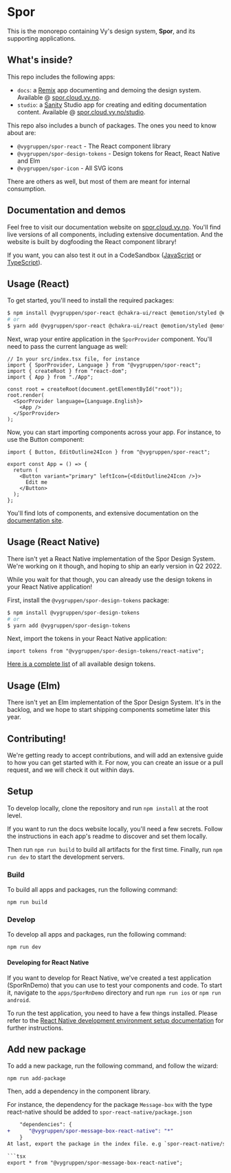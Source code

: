 # Spor

This is the monorepo containing Vy's design system, **Spor**, and its supporting applications.

## What's inside?

This repo includes the following apps:

- `docs`: a [Remix](https://remix.run) app documenting and demoing the design system. Available @ [spor.cloud.vy.no](https://spor.cloud.vy.no).
- `studio`: a [Sanity](https://sanity.io) Studio app for creating and editing documentation content. Available @ [spor.cloud.vy.no/studio](https://spor.cloud.vy.no/studio).

This repo also includes a bunch of packages. The ones you need to know about are:

- `@vygruppen/spor-react` - The React component library
- `@vygruppen/spor-design-tokens` - Design tokens for React, React Native and Elm
- `@vygruppen/spor-icon` - All SVG icons

There are others as well, but most of them are meant for internal consumption.

## Documentation and demos

Feel free to visit our documentation website on [spor.cloud.vy.no](https://spor.cloud.vy.no). You'll find live versions of all components, including extensive documentation. And the website is built by dogfooding the React component library!

If you want, you can also test it out in a CodeSandbox ([JavaScript](https://codesandbox.io/s/spor-react-template-4q3uwc?file=/src/index.js) or [TypeScript](https://codesandbox.io/s/spor-react-typescript-template-wej0dq)).

## Usage (React)

To get started, you'll need to install the required packages:

```bash
$ npm install @vygruppen/spor-react @chakra-ui/react @emotion/styled @emotion/react framer-motion
# or
$ yarn add @vygruppen/spor-react @chakra-ui/react @emotion/styled @emotion/react framer-motion
```

Next, wrap your entire application in the `SporProvider` component. You'll need to pass the current language as well:

```tsx
// In your src/index.tsx file, for instance
import { SporProvider, Language } from "@vygruppen/spor-react";
import { createRoot } from "react-dom";
import { App } from "./App";

const root = createRoot(document.getElementById("root"));
root.render(
  <SporProvider language={Language.English}>
    <App />
  </SporProvider>
);
```

Now, you can start importing components across your app. For instance, to use the Button component:

```tsx
import { Button, EditOutline24Icon } from "@vygruppen/spor-react";

export const App = () => {
  return (
    <Button variant="primary" leftIcon={<EditOutline24Icon />}>
      Edit me
    </Button>
  );
};
```

You'll find lots of components, and extensive documentation on the [documentation site](https://spor.cloud.vy.no/komponenter).

## Usage (React Native)

There isn't yet a React Native implementation of the Spor Design System. We're working on it though, and hoping to ship an early version in Q2 2022.

While you wait for that though, you can already use the design tokens in your React Native application!

First, install the `@vygruppen/spor-design-tokens` package:

```bash
$ npm install @vygruppen/spor-design-tokens
# or
$ yarn add @vygruppen/spor-design-tokens
```

Next, import the tokens in your React Native application:

```tsx
import tokens from "@vygruppen/spor-design-tokens/react-native";
```

[Here is a complete list](https://spor.cloud.vy.no/ressurser/design-tokens) of all available design tokens.

## Usage (Elm)

There isn't yet an Elm implementation of the Spor Design System. It's in the backlog, and we hope to start shipping components sometime later this year.

## Contributing!

We're getting ready to accept contributions, and will add an extensive guide to how you can get started with it. For now, you can create an issue or a pull request, and we will check it out within days.

## Setup

To develop locally, clone the repository and run `npm install` at the root level.

If you want to run the docs website locally, you'll need a few secrets. Follow the instructions in each app's readme to discover and set them locally.

Then run `npm run build` to build all artifacts for the first time. Finally, run `npm run dev` to start the development servers.

### Build

To build all apps and packages, run the following command:

```
npm run build
```

### Develop

To develop all apps and packages, run the following command:

```
npm run dev
```

#### Developing for React Native

If you want to develop for React Native, we've created a test application (SporRnDemo) that you can use to test your components and code. To start it, navigate to the `apps/SporRnDemo` directory and run `npm run ios` or `npm run android`.

To run the test application, you need to have a few things installed. Please refer to the [React Native development environment setup documentation](https://reactnative.dev/docs/environment-setup) for further instructions.

## Add new package

To add a new package, run the following command, and follow the wizard:

```
npm run add-package
```
Then, add a dependency in the component library. 

For instance, the dependency for the package `Message-box` with the type react-native should be added to `spor-react-native/package.json`

```diff
    "dependencies": {
+      "@vygruppen/spor-message-box-react-native": "*"
    }
At last, export the package in the index file. e.g `spor-react-native/src/index.tsx`. 

```tsx
export * from "@vygruppen/spor-message-box-react-native";
```

